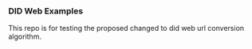### DID Web Examples

This repo is for testing the proposed changed to did web url conversion algorithm.
